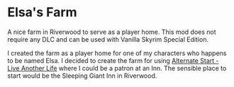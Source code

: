 # Elsa's Farm
A nice farm in Riverwood to serve as a player home. This mod does not require any DLC and can be used with Vanilla Skyrim Special Edition.

I created the farm as a player home for one of my characters who happens to be named Elsa. I decided to create the farm for using [Alternate Start - Live Another Life](https://www.nexusmods.com/skyrimspecialedition/mods/272) where I could be a patron at an Inn. The sensible place to start would be the Sleeping Giant Inn in Riverwood.

